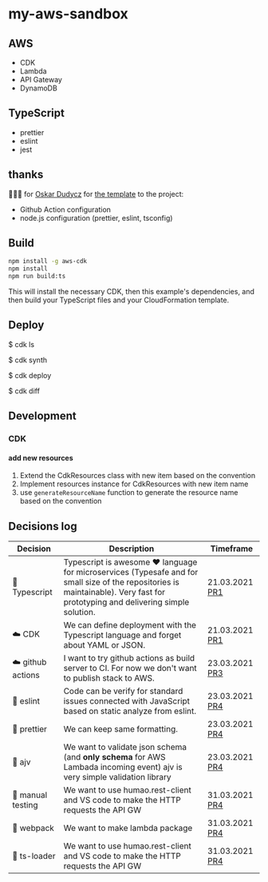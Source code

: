 # my-aws-sandbox

## AWS

-   CDK
-   Lambda
-   API Gateway
-   DynamoDB

## TypeScript

-   prettier
-   eslint
-   jest

## thanks

🍺🍺🍺 for [Oskar Dudycz](https://github.com/oskardudycz) for [the template](https://github.com/oskardudycz/EventSourcing.NodeJS) to the project:

-   Github Action configuration
-   node.js configuration (prettier, eslint, tsconfig)

## Build

```bash
npm install -g aws-cdk
npm install
npm run build:ts
```

This will install the necessary CDK, then this example's dependencies, and then build your TypeScript files and your CloudFormation template.

## Deploy

$ cdk ls
<list all stacks in this program>

$ cdk synth
<generates and outputs cloudformation template>

$ cdk deploy
<deploys stack to your account>

$ cdk diff
<shows diff against deployed stack>

## Development

### CDK

#### add new resources

1. Extend the CdkResources class with new item based on the convention
1. Implement resources instance for CdkResources with new item name
1. use `generateResourceName` function to generate the resource name based on the convention

## Decisions log

| Decision               | Description                                                                                                                                                                           | Timeframe                                                       |
| ---------------------- | ------------------------------------------------------------------------------------------------------------------------------------------------------------------------------------- | --------------------------------------------------------------- |
| :hammer: Typescript    | Typescript is awesome :heart: language for microservices (Typesafe and for small size of the repositories is maintainable). Very fast for prototyping and delivering simple solution. | 21.03.2021 [PR1](https://github.com/mjendza/aws-sandbox/pull/1) |
| :cloud: CDK            | We can define deployment with the Typescript language and forget about YAML or JSON.                                                                                                  | 21.03.2021 [PR1](https://github.com/mjendza/aws-sandbox/pull/1) |
| :cloud: github actions | I want to try github actions as build server to CI. For now we don't want to publish stack to AWS.                                                                                    | 23.03.2021 [PR3](https://github.com/mjendza/aws-sandbox/pull/3) |
| :gift: eslint          | Code can be verify for standard issues connected with JavaScript based on static analyze from eslint.                                                                                 | 23.03.2021 [PR4](https://github.com/mjendza/aws-sandbox/pull/4) |
| :gift: prettier        | We can keep same formatting.                                                                                                                                                          | 23.03.2021 [PR4](https://github.com/mjendza/aws-sandbox/pull/4) |
| :hammer: ajv           | We want to validate json schema (and **only schema** for AWS Lambada incoming event) ajv is very simple validation library                                                            | 23.03.2021 [PR4](https://github.com/mjendza/aws-sandbox/pull/4) |
| :man: manual testing   | We want to use humao.rest-client and VS code to make the HTTP requests the API GW                                                                                                     | 31.03.2021 [PR4](https://github.com/mjendza/aws-sandbox/pull/4) |
| :gift: webpack         | We want to make lambda package                                                                                                                                                        | 31.03.2021 [PR4](https://github.com/mjendza/aws-sandbox/pull/4) |
| :gift: ts-loader       | We want to use humao.rest-client and VS code to make the HTTP requests the API GW                                                                                                     | 31.03.2021 [PR4](https://github.com/mjendza/aws-sandbox/pull/4) |
